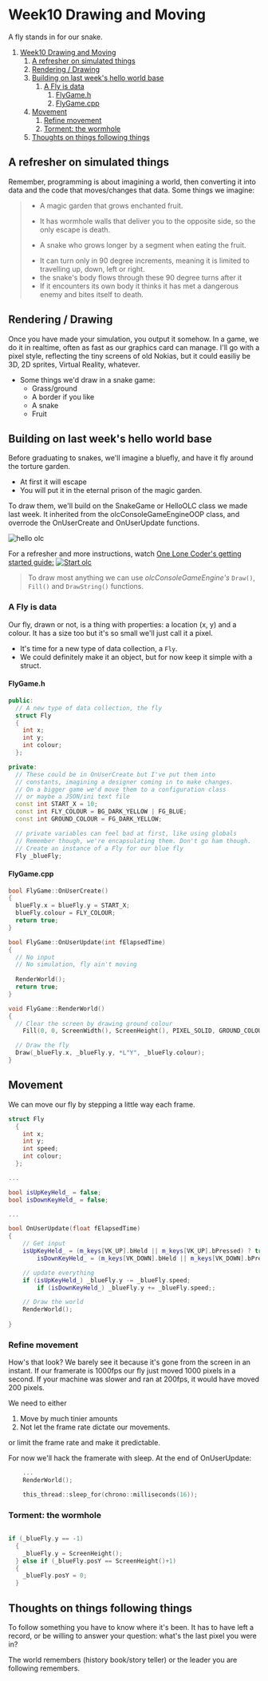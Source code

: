 # Week10 Drawing and Moving

A fly stands in for our snake.

<!-- @import "[TOC]" {cmd="toc" depthFrom=1 depthTo=6 orderedList=false} -->

<!-- code_chunk_output -->

1. [Week10 Drawing and Moving](#week10-drawing-and-moving)
   1. [A refresher on simulated things](#a-refresher-on-simulated-things)
   2. [Rendering / Drawing](#rendering--drawing)
   3. [Building on last week's hello world base](#building-on-last-weeks-hello-world-base)
      1. [A Fly is data](#a-fly-is-data)
         1. [FlyGame.h](#flygameh)
         2. [FlyGame.cpp](#flygamecpp)
   4. [Movement](#movement)
      1. [Refine movement](#refine-movement)
      2. [Torment: the wormhole](#torment-the-wormhole)
   5. [Thoughts on things following things](#thoughts-on-things-following-things)

<!-- /code_chunk_output -->

## A refresher on simulated things

Remember, programming is about imagining a world, then converting it into data and the code that moves/changes that data. Some things we imagine:

> * A magic garden that grows enchanted fruit. 
>  - It has wormhole walls that deliver you to the opposite side, so the only escape is death. 
> * A snake who grows longer by a segment when eating the fruit.
>  - It can turn only in 90 degree increments, meaning it is limited to travelling up, down, left or right.
>  - the snake's body flows through these 90 degree turns after it
>  - If it encounters its own body it thinks it has met a dangerous enemy and bites itself to death.

## Rendering / Drawing

Once you have made your simulation, you output it somehow. In a game, we do it in realtime, often as fast as our graphics card can manage. I'll go with a pixel style, reflecting the tiny screens of old Nokias, but it could easiliy be 3D, 2D sprites, Virtual Reality, whatever. 

* Some things we'd draw in a snake game:
  - Grass/ground
  - A border if you like
  - A snake
  - Fruit

## Building on last week's hello world base

Before graduating to snakes, we'll imagine a bluefly, and have it fly around the torture garden. 
* At first it will escape
* You will put it in the eternal prison of the magic garden.

To draw them, we'll build on the SnakeGame or HelloOLC class we made last week. It inherited from the olcConsoleGameEngineOOP class, and overrode the OnUserCreate and OnUserUpdate functions.

![hello olc](assets/week10/hello_olc.png)

For a refresher and more instructions, watch [One Lone Coder's getting started guide:](https://www.youtube.com/watch?v=u5BhrA8ED0o)
[![Start olc](assets/week10/start_olc.jpg)](https://www.youtube.com/watch?v=u5BhrA8ED0o)

> To draw most anything we can use _olcConsoleGameEngine's_ ```Draw()```, ```Fill()``` and ```DrawString()``` functions. 

### A Fly is data

Our fly, drawn or not, is a thing with properties: a location (x, y) and a colour. It has a size too but it's so small we'll just call it a pixel. 
* It's time for a new type of data collection, a `Fly`.
* We could definitely make it an object, but for now keep it simple with a struct.

#### FlyGame.h
```cpp
public:
  // A new type of data collection, the fly
  struct Fly
  {
    int x;
    int y;
    int colour;
  };

private:
  // These could be in OnUserCreate but I've put them into
  // constants, imagining a designer coming in to make changes.
  // On a bigger game we'd move them to a configuration class
  // or maybe a JSON/ini text file
  const int START_X = 10;
  const int FLY_COLOUR = BG_DARK_YELLOW | FG_BLUE;
  const int GROUND_COLOUR = FG_DARK_YELLOW;

  // private variables can feel bad at first, like using globals
  // Remember though, we're encapsulating them. Don't go ham though.
  // Create an instance of a Fly for our blue fly
  Fly _blueFly;

```

#### FlyGame.cpp
```cpp
bool FlyGame::OnUserCreate()
{
  blueFly.x = blueFly.y = START_X;
  blueFly.colour = FLY_COLOUR;
  return true;
}

bool FlyGame::OnUserUpdate(int fElapsedTime)
{
  // No input
  // No simulation, fly ain't moving
  
  RenderWorld();
  return true;
}

void FlyGame::RenderWorld()
{
  // Clear the screen by drawing ground colour
	Fill(0, 0, ScreenWidth(), ScreenHeight(), PIXEL_SOLID, GROUND_COLOUR); //

  // Draw the fly
  Draw(_blueFly.x, _blueFly.y, *L"Y", _blueFly.colour);
}
```

## Movement

We can move our fly by stepping a little way each frame.

```cpp
struct Fly
  {
    int x;
    int y;
    int speed;
    int colour;
  };

...

bool isUpKeyHeld_ = false;
bool isDownKeyHeld_ = false;

...

bool OnUserUpdate(float fElapsedTime)
{
    // Get input
    isUpKeyHeld_ = (m_keys[VK_UP].bHeld || m_keys[VK_UP].bPressed) ? true : false;
		isDownKeyHeld_ = (m_keys[VK_DOWN].bHeld || m_keys[VK_DOWN].bPressed) ? true : false;

    // update everything
    if (isUpKeyHeld_) _blueFly.y -= _blueFly.speed;
		if (isDownKeyHeld_) _blueFly.y += _blueFly.speed;;

    // Draw the world
    RenderWorld();
    
}

```
### Refine movement

How's that look? We barely see it because it's gone from the screen in an instant. If our framerate is 1000fps our fly just moved 1000 pixels in a second. If your machine was slower and ran at 200fps, it would have moved 200 pixels.

We need to either
1. Move by much tinier amounts
2. Not let the frame rate dictate our movements.

or
limit the frame rate and make it predictable.

For now we'll hack the framerate with sleep. At the end of OnUserUpdate:

```cpp
    ...
    RenderWorld();

    this_thread::sleep_for(chrono::milliseconds(16));

```

### Torment: the wormhole

```cpp

if (_blueFly.y == -1)
  {
    _blueFly.y = ScreenHeight();
  } else if (_blueFly.posY == ScreenHeight()+1)
  {
    _blueFly.posY = 0;
  }

```

## Thoughts on things following things

To follow something you have to know where it's been. It has to have left a record, or be willing to answer your question: what's the last pixel you were in?

The world remembers (history book/story teller) or the leader you are following remembers.
